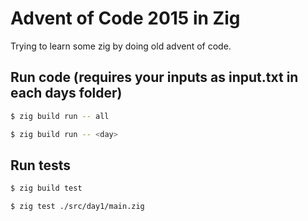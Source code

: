# Advent of Code 2015 in Zig

Trying to learn some zig by doing old advent of code.

## Run code (requires your inputs as input.txt in each days folder)
```bash
$ zig build run -- all

$ zig build run -- <day>
```

## Run tests
```bash
$ zig build test

$ zig test ./src/day1/main.zig
```
